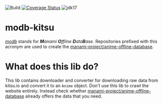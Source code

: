 ![Build](https://github.com/manami-project/modb-kitsu/workflows/Build/badge.svg) [![Coverage Status](https://coveralls.io/repos/github/manami-project/modb-kitsu/badge.svg)](https://coveralls.io/github/manami-project/modb-kitsu) ![jdk17](https://img.shields.io/badge/jdk-17-informational)
# modb-kitsu
_[modb](https://github.com/manami-project?tab=repositories&q=modb&type=source)_ stands for _**M**anami **O**ffline **D**ata**B**ase_. Repositories prefixed with this acronym are used to create the [manami-project/anime-offline-database](https://github.com/manami-project/anime-offline-database).

# What does this lib do?
This lib contains downloader and converter for downloading raw data from kitsu.io and convert it to an `Anime` object.
Don't use this lib to crawl the website entirely. Instead check whether [manami-project/anime-offline-database](https://github.com/manami-project/anime-offline-database) already offers the data that you need.